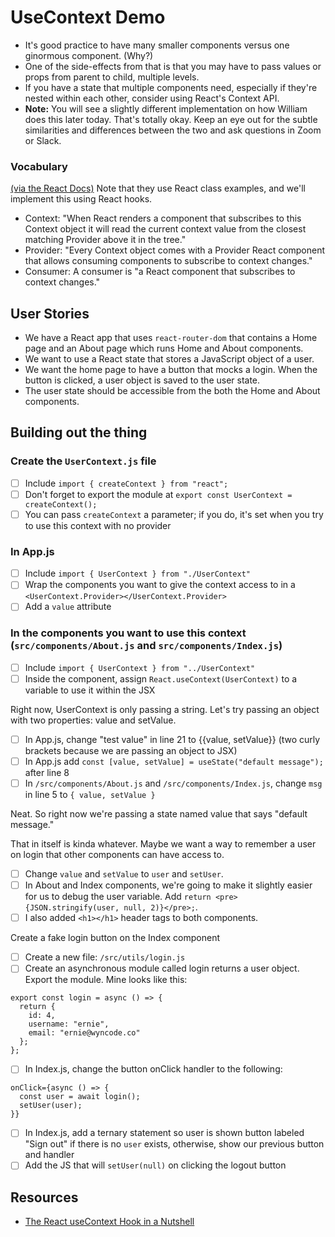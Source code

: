 # UseContext Demo

- It's good practice to have many smaller components versus one ginormous component. (Why?)
- One of the side-effects from that is that you may have to pass values or props from parent to child, multiple levels.
- If you have a state that multiple components need, especially if they're nested within each other, consider using React's Context API.
- **Note:** You will see a slightly different implementation on how William does this later today. That's totally okay. Keep an eye out for the subtle similarities and differences between the two and ask questions in Zoom or Slack.

### Vocabulary

[(via the React Docs)](https://reactjs.org/docs/context.html#api) Note that they use React class examples, and we'll implement this using React hooks.

- Context: "When React renders a component that subscribes to this Context object it will read the current context value from the closest matching Provider above it in the tree."
- Provider: "Every Context object comes with a Provider React component that allows consuming components to subscribe to context changes."
- Consumer: A consumer is "a React component that subscribes to context changes."

## User Stories

- We have a React app that uses `react-router-dom` that contains a Home page and an About page which runs Home and About components.
- We want to use a React state that stores a JavaScript object of a user.
- We want the home page to have a button that mocks a login. When the button is clicked, a user object is saved to the user state.
- The user state should be accessible from the both the Home and About components.

## Building out the thing

### Create the `UserContext.js` file

- [ ] Include `import { createContext } from "react";`
- [ ] Don't forget to export the module at `export const UserContext = createContext();`
- [ ] You can pass `createContext` a parameter; if you do, it's set when you try to use this context with no provider

### In App.js

- [ ] Include `import { UserContext } from "./UserContext"`
- [ ] Wrap the components you want to give the context access to in a `<UserContext.Provider></UserContext.Provider>`
- [ ] Add a `value` attribute

### In the components you want to use this context (`src/components/About.js` and `src/components/Index.js`)

- [ ] Include `import { UserContext } from "../UserContext"`
- [ ] Inside the component, assign `React.useContext(UserContext)` to a variable to use it within the JSX

Right now, UserContext is only passing a string. Let's try passing an object with two properties: value and setValue.

- [ ] In App.js, change "test value" in line 21 to {{value, setValue}} (two curly brackets because we are passing an object to JSX)
- [ ] In App.js add `const [value, setValue] = useState("default message");` after line 8
- [ ] In `/src/components/About.js` and `/src/components/Index.js`, change `msg` in line 5 to `{ value, setValue }`

Neat. So right now we're passing a state named value that says "default message."

That in itself is kinda whatever. Maybe we want a way to remember a user on login that other components can have access to.

- [ ] Change `value` and `setValue` to `user` and `setUser`.
- [ ] In About and Index components, we're going to make it slightly easier for us to debug the user variable. Add `return <pre>{JSON.stringify(user, null, 2)}</pre>;`.
- [ ] I also added `<h1></h1>` header tags to both components.

Create a fake login button on the Index component

- [ ] Create a new file: `/src/utils/login.js`
- [ ] Create an asynchronous module called login returns a user object. Export the module. Mine looks like this:

```
export const login = async () => {
  return {
    id: 4,
    username: "ernie",
    email: "ernie@wyncode.co"
  };
};
```

- [ ] In Index.js, change the button onClick handler to the following:

```
onClick={async () => {
  const user = await login();
  setUser(user);
}}
```

- [ ] In Index.js, add a ternary statement so user is shown button labeled "Sign out" if there is no `user` exists, otherwise, show our previous button and handler
- [ ] Add the JS that will `setUser(null)` on clicking the logout button

## Resources

- [The React useContext Hook in a Nutshell](https://www.digitalocean.com/community/tutorials/react-usecontext)
